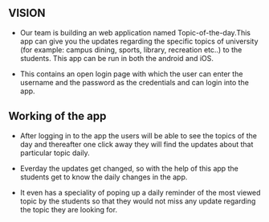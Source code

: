 
## VISION ##

* Our team is building an web application named Topic-of-the-day.This app can give you the updates regarding the specific topics of university (for example: campus dining, sports, library, recreation etc..) to the students. This app can be run in both the android and iOS.  

* This contains an open login page with which the user can enter the  username and the password as the credentials  and can login into the app. 

## Working of the app ##
* After logging in to the app the users will be able to see the topics of the day and thereafter one click away they will find the updates about that particular topic daily. 
 
 * Everday the updates get changed, so with the help of this app the students get to know the daily changes in the app.

 * It even has a speciality of poping up a daily reminder of the most viewed topic by the students so that they would not miss any update regarding the topic they are looking for.

 
